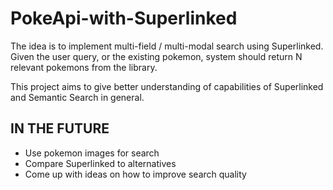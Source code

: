 # PokeApi-with-Superlinked
The idea is to implement multi-field / multi-modal search using Superlinked. Given the user query, or the existing pokemon, system should return N relevant pokemons from the library.

This project aims to give better understanding of capabilities of Superlinked and Semantic Search in general.
## IN THE FUTURE
- Use pokemon images for search
- Compare Superlinked to alternatives
- Come up with ideas on how to improve search quality